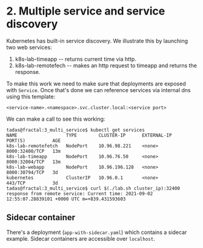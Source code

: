 # 2. Multiple service and service discovery

Kubernetes has built-in service discovery. We illustrate this by launching two
web services:

1. k8s-lab-timeapp -- returns current time via http.
2. k8s-lab-remotefech -- makes an http request to timeapp and returns the response.

To make this work we need to make sure that deployments are exposed with
`Service`. Once that's done we can reference services via internal dns using
this template:

```
<service-name>.<namespace>.svc.cluster.local:<service port>
```

We can make a call to see this working:

```
tadas@fractal:3_multi_service$ kubectl get services
NAME                  TYPE        CLUSTER-IP      EXTERNAL-IP   PORT(S)          AGE
k8s-lab-remotefetch   NodePort    10.96.98.221    <none>        8000:32400/TCP   13m
k8s-lab-timeapp       NodePort    10.96.76.50     <none>        8000:32004/TCP   13m
k8s-lab-webapp        NodePort    10.96.196.128   <none>        8000:30794/TCP   3d
kubernetes            ClusterIP   10.96.0.1       <none>        443/TCP          3d
tadas@fractal:3_multi_service$ curl $(./lab.sh cluster_ip):32400
response from remote service: Current time: 2021-09-02 12:55:07.28839101 +0000 UTC m=+839.431593603
```

## Sidecar container

There's a deployment (`app-with-sidecar.yaml`) which contains a sidecar
example. Sidecar containers are accessible over `localhost`.
